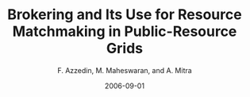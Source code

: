 ---
author: "F. Azzedin, M. Maheswaran, and A. Mitra"
title: "Brokering and Its Use for Resource Matchmaking in Public-Resource Grids"
journal: "Journal of Grid Computing"
location: "Vol. 4, No. 3, pp. 247-263"
date: 2006-09-01
---